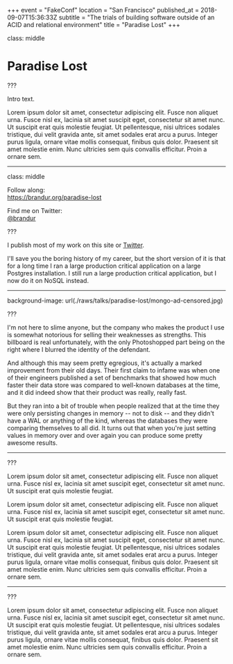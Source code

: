 +++
event = "FakeConf"
location = "San Francisco"
published_at = 2018-09-07T15:36:33Z
subtitle = "The trials of building software outside of an ACID and relational environment"
title = "Paradise Lost"
+++

class: middle

# Paradise Lost

<!-- Title slide. Content hidden. Speaker notes used as intro. -->

???

Intro text.

Lorem ipsum dolor sit amet, consectetur adipiscing elit. Fusce non aliquet
urna. Fusce nisl ex, lacinia sit amet suscipit eget, consectetur sit amet
nunc. Ut suscipit erat quis molestie feugiat. Ut pellentesque, nisi ultrices
sodales tristique, dui velit gravida ante, sit amet sodales erat arcu a
purus. Integer purus ligula, ornare vitae mollis consequat, finibus quis
dolor. Praesent sit amet molestie enim. Nunc ultricies sem quis convallis
efficitur. Proin a ornare sem.

---

class: middle

Follow along:<br>
https://brandur.org/paradise-lost

Find me on Twitter:<br>
[@brandur](https://twitter.com/brandur)

???

I publish most of my work on this site or [Twitter](https://brandur.org/twitter).

I'll save you the boring history of my career, but the short version of it is that for a long time I ran a large production critical application on a large Postgres installation. I still run a large production critical application, but I now do it on NoSQL instead.

---

background-image: url(./raws/talks/paradise-lost/mongo-ad-censored.jpg)

???

I'm not here to slime anyone, but the company who makes the product I use is somewhat notorious for selling their weaknesses as strengths. This billboard is real unfortunately, with the only Photoshopped part being on the right where I blurred the identity of the defendant.

And although this may seem pretty egregious, it's actually a marked improvement from their old days. Their first claim to infame was when one of their engineers published a set of benchmarks that showed how much faster their data store was compared to well-known databases at the time, and it did indeed show that their product was really, really fast.

But they ran into a bit of trouble when people realized that at the time they were only persisting changes in memory -- not to disk -- and they didn't have a WAL or anything of the kind, whereas the databases they were comparing themselves to all did. It turns out that when you're just setting values in memory over and over again you can produce some pretty awesome results.

---

???

Lorem ipsum dolor sit amet, consectetur adipiscing elit. Fusce non
aliquet urna. Fusce nisl ex, lacinia sit amet suscipit eget, consectetur
sit amet nunc. Ut suscipit erat quis molestie feugiat.

Lorem ipsum dolor sit amet, consectetur adipiscing elit. Fusce non
aliquet urna. Fusce nisl ex, lacinia sit amet suscipit eget, consectetur
sit amet nunc. Ut suscipit erat quis molestie feugiat.

Lorem ipsum dolor sit amet, consectetur adipiscing elit. Fusce non
aliquet urna. Fusce nisl ex, lacinia sit amet suscipit eget, consectetur
sit amet nunc. Ut suscipit erat quis molestie feugiat. Ut pellentesque,
nisi ultrices sodales tristique, dui velit gravida ante, sit amet sodales
erat arcu a purus. Integer purus ligula, ornare vitae mollis consequat,
finibus quis dolor. Praesent sit amet molestie enim. Nunc ultricies sem
quis convallis efficitur. Proin a ornare sem.

---

???

Lorem ipsum dolor sit amet, consectetur adipiscing elit. Fusce non
aliquet urna. Fusce nisl ex, lacinia sit amet suscipit eget, consectetur
sit amet nunc. Ut suscipit erat quis molestie feugiat. Ut pellentesque,
nisi ultrices sodales tristique, dui velit gravida ante, sit amet sodales
erat arcu a purus. Integer purus ligula, ornare vitae mollis consequat,
finibus quis dolor. Praesent sit amet molestie enim. Nunc ultricies sem
quis convallis efficitur. Proin a ornare sem.

<!-- vim: set tw=9999: -->
